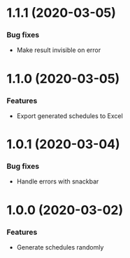 # 1.1.1 (2020-03-05)

### Bug fixes

- Make result invisible on error

# 1.1.0 (2020-03-05)

### Features

- Export generated schedules to Excel

# 1.0.1 (2020-03-04)

### Bug fixes

- Handle errors with snackbar

# 1.0.0 (2020-03-02)

### Features

- Generate schedules randomly
